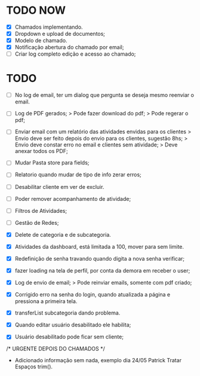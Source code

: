 # TODO NOW

- [X] Chamados implementando.
- [X] Dropdown e upload de documentos;
- [X] Modelo de chamado.
- [X] Notificação abertura do chamado por email;
- [ ] Criar log completo edição e acesso ao chamado;

# TODO
- [ ] No log de email, ter um dialog que pergunta se deseja mesmo reenviar o email.
- [ ] Log de PDF gerados;
      > Pode fazer download do pdf;
      > Pode regerar o pdf;
- [ ] Enviar email com um relatório das atividades envidas para os clientes
      > Envio deve ser feito depois do envio para os clientes, sugestão 8hs;
      > Envio deve constar erro no email e clientes sem atividade;
      > Deve anexar todos os PDF;
- [ ] Mudar Pasta store para fields;
- [ ] Relatorio quando mudar de tipo de info zerar erros;
- [ ] Desabilitar cliente em ver de excluir.
- [ ] Poder remover acompanhamento de atividade;
- [ ] Filtros de Atividades;
- [ ] Gestão de Redes;
- [X] Delete de categoria e de subcategoria.
- [X] Atividades da dashboard, está limitada a 100, mover para sem limite.
- [X] Redefinição de senha travando quando digita a nova senha verificar;
- [X] fazer loading na tela de perfil, por conta da demora em receber o user;
- [X] Log de envio de email;
      > Pode reinviar emails, somente com pdf criado;
- [X] Corrigido erro na senha do login, quando atualizada a página e pressiona a primeira tela.
- [X] transferList subcategoria dando problema.
- [x] Quando editar usuário desabilitado ele habilita;
- [x] Usuário desabilitado pode ficar sem cliente;



/* URGENTE DEPOIS DO CHAMADOS */
* Adicionado informação sem nada, exemplo dia 24/05 Patrick
      Tratar Espaços trim().

